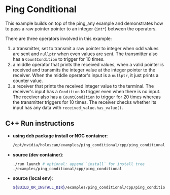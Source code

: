 # Ping Conditional

This example builds on top of the ping_any example and demonstrates how to pass a raw pointer
pointer to an integer (`int*`) between the operators.

There are three operators involved in this example:
  1. a transmitter, set to transmit a raw pointer to integer when odd values are sent and `nullptr`
  when even values are sent. The transmitter also has a `CountCondition` to trigger for 10 times.
  2. a middle operator that prints the received values, when a valid pointer is received and transmits the integer value at the integer pointer to the receiver. When the middle operator's input is a `nullptr`, it just prints a counter value.
  3. a receiver that prints the received integer value to the terminal. The receiver's input has a `Condition` to trigger even when there is no input. The receiver also has a `CountCondition` to trigger for 20 times whereas the transmitter triggers for 10 times. The receiver checks whether its input has any data with `received_value.has_value()`.

## C++ Run instructions

* **using deb package install or NGC container**:
  ```bash
  /opt/nvidia/holoscan/examples/ping_conditional/cpp/ping_conditional
  ```
* **source (dev container)**:
  ```bash
  ./run launch # optional: append `install` for install tree
  ./examples/ping_conditional/cpp/ping_conditional
  ```
* **source (local env)**:
  ```bash
  ${BUILD_OR_INSTALL_DIR}/examples/ping_conditional/cpp/ping_conditional
  ```